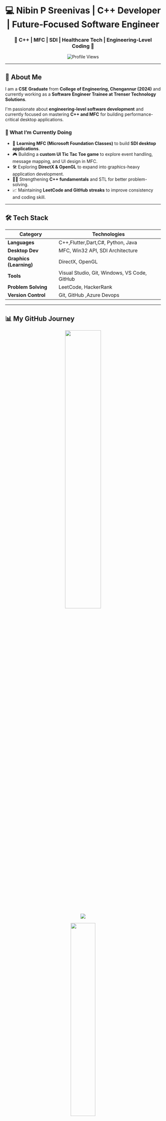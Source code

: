 <h1 align="center">💻 Nibin P Sreenivas | C++ Developer | Future-Focused Software Engineer</h1>

<h3 align="center">🔹 C++ | MFC | SDI | Healthcare Tech | Engineering-Level Coding 🔹</h3>
<p align="center">
  <img src="https://komarev.com/ghpvc/?username=nibinpsreenivas&label=Profile%20Views&color=blue&style=flat" alt="Profile Views">
</p> 

---

## 📌 About Me  

I am a **CSE Graduate** from **College of Engineering, Chengannur (2024)** and currently working as a **Software Engineer Trainee at Trenser Technology Solutions**.  

I'm passionate about **engineering-level software development** and currently focused on mastering **C++ and MFC** for building performance-critical desktop applications.

### **🚀 What I’m Currently Doing**
- 🧠 **Learning MFC (Microsoft Foundation Classes)** to build **SDI desktop applications**.
- 🎮 Building a **custom UI Tic Tac Toe game** to explore event handling, message mapping, and UI design in MFC.
- 🛠️ Exploring **DirectX & OpenGL** to expand into graphics-heavy application development.
- 🧑‍💻 Strengthening **C++ fundamentals** and STL for better problem-solving.
- 📈 Maintaining **LeetCode and GitHub streaks** to improve consistency and coding skill.

---

## 🛠️ Tech Stack  

| **Category**         | **Technologies**                                      |
|----------------------|-----------------------------------------------------|
| **Languages**        | C++,Flutter,Dart,C#, Python, Java                                |
| **Desktop Dev**      | MFC, Win32 API, SDI Architecture                     |
| **Graphics (Learning)** | DirectX, OpenGL                                 |
| **Tools**            | Visual Studio, Git, Windows, VS Code, GitHub        |
| **Problem Solving**  | LeetCode, HackerRank                                 |
| **Version Control**  | Git, GitHub ,Azure Devops                                         |

---

## 📊 My GitHub Journey  

<p align="center">
  <img src="https://github-readme-stats-sigma-five.vercel.app/api?username=nibinpsreenivas&show_icons=true&theme=tokyonight&hide_border=true" width="48%">
</p>

<p align="center">
  <img src="https://github-readme-streak-stats.herokuapp.com/?user=nibinpsreenivas&theme=tokyonight&hide_border=true">
</p>

<p align="center">
  <img src="https://github-readme-stats-sigma-five.vercel.app/api/top-langs/?username=nibinpsreenivas&layout=compact&theme=tokyonight&hide_border=true" width="40%">
</p>

<p align="center">
  <img src="https://github-readme-activity-graph.vercel.app/graph?username=nibinpsreenivas&theme=tokyo-night"> 
</p>

---

## 📂 Projects  
🚀 **[LeetCode Solutions](https://github.com/nibinpsreenivas/leetcode)**  
📘 A collection of solutions to various LeetCode problems, primarily in Java.

🚀 **[CEC Connect](https://github.com/nibinpsreenivas/cec_connect)**  
🌐 A platform aimed at connecting students and alumni of the College of Engineering Chengannur.

🚀 **[Hellogram Node.js](https://github.com/nibinpsreenivas/Hellogram_Node-js)**  
💬 A simple social media application built using Node.js.

🚀 **[Object-Oriented Programming](https://github.com/nibinpsreenivas/Object-oriented-programming)**  
🧠 Implementations and examples demonstrating OOP concepts in C++.

🚀 **[Data Structures and Algorithms in Java](https://github.com/nibinpsreenivas/Data-Structures-and-Algorithms-in-Java)**  
📚 A repository containing implementations of fundamental data structures and algorithms using Java.

🚀 **[To-Do App with Backend](https://github.com/nibinpsreenivas/todo_with_back_end)**  
📝 A full-stack to-do application with a backend implemented in Node.js and Express.

🚀 **[MFC Tic Tac Toe Game (SDI)](loading.....)**  
🎮 A classic **Tic Tac Toe game** built using **C++ and MFC** with a **custom UI** and SDI structure.  

🚀 **[C++ Console Applications](loading....)**  
📦 A set of beginner-level applications developed during early C++ training, focusing on logic and OOP fundamentals.  

🔗 Explore more of my projects on my [GitHub Repositories](https://github.com/nibinpsreenivas?tab=repositories).

🔜 More projects coming soon: **DirectX experiments**

---

## 📫 Connect with Me  
🔗 **Portfolio:** [nibinpsreenivas.github.io/Portfolio-Website-Using-React_deploy](https://nibinpsreenivas.github.io/Portfolio-Website-Using-React_deploy/)
📧 **Email:** [Your Email Address]
🔗 **LinkedIn:** [linkedin.com/in/nibinpsreenivas](https://www.linkedin.com/in/nibinpsreenivas)  
📧 **Email:** nibinpsreenivas@gmail.com  
📘 **LeetCode:** [leetcode.com/nibinpsreenivas](https://leetcode.com/nibinpsreenivas)  

---

## 💡 Quote of the Day  
_"The expert in anything was once a beginner."_ — Helen Hayes  


